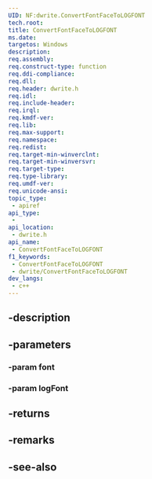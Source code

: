 ```yaml
---
UID: NF:dwrite.ConvertFontFaceToLOGFONT
tech.root: 
title: ConvertFontFaceToLOGFONT
ms.date: 
targetos: Windows
description: 
req.assembly: 
req.construct-type: function
req.ddi-compliance: 
req.dll: 
req.header: dwrite.h
req.idl: 
req.include-header: 
req.irql: 
req.kmdf-ver: 
req.lib: 
req.max-support: 
req.namespace: 
req.redist: 
req.target-min-winverclnt: 
req.target-min-winversvr: 
req.target-type: 
req.type-library: 
req.umdf-ver: 
req.unicode-ansi: 
topic_type:
 - apiref
api_type:
 - 
api_location:
 - dwrite.h
api_name:
 - ConvertFontFaceToLOGFONT
f1_keywords:
 - ConvertFontFaceToLOGFONT
 - dwrite/ConvertFontFaceToLOGFONT
dev_langs:
 - c++
---
```


## -description

## -parameters

### -param font

### -param logFont

## -returns

## -remarks

## -see-also

